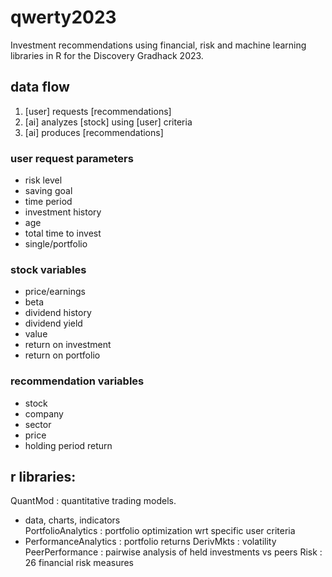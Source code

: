 # qwerty2023
Investment recommendations using financial, risk and machine learning libraries in R for the Discovery Gradhack 2023.

## data flow

1. [user] requests [recommendations]
2. [ai] analyzes [stock] using [user] criteria
3. [ai] produces [recommendations]

### user request parameters
- risk level
- saving goal
- time period
- investment history
- age
- total time to invest
- single/portfolio

### stock variables
- price/earnings
- beta
- dividend history
- dividend yield
- value
- return on investment
- return on portfolio

### recommendation variables
- stock
- company
- sector
- price
- holding period return


## r libraries:
QuantMod : quantitative trading models.
- data, charts, indicators  
PortfolioAnalytics : portfolio optimization wrt specific user criteria
- PerformanceAnalytics : portfolio returns
DerivMkts : volatility 
PeerPerformance : pairwise analysis of held investments vs peers
Risk : 26 financial risk measures
